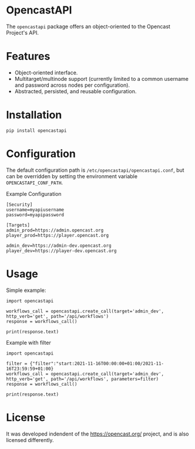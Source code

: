 # OpencastAPI

The `opencastapi` package offers an object-oriented to the Opencast Project's API.

# Features

- Object-oriented interface.
- Multitarget/multinode support (currently limited to a common username and password across nodes per configuration).
- Abstracted, persisted, and reusable configuration.

# Installation

```
pip install opencastapi
```

# Configuration

The default configuration path is `/etc/opencastapi/opencastapi.conf`, but can be overridden by setting the environment variable `OPENCASTAPI_CONF_PATH`.

Example Configuration

```
[Security]
username=myapiusername
password=myapipassword

[Targets]
admin_prod=https://admin.opencast.org
player_prod=https://player.opencast.org

admin_dev=https://admin-dev.opencast.org
player_dev=https://player-dev.opencast.org
```

# Usage

Simple example:

```
import opencastapi

workflows_call = opencastapi.create_call(target='admin_dev', http_verb='get', path='/api/workflows')
response = workflows_call()

print(response.text)
```

Example with filter

```
import opencastapi

filter = {"filter":"start:2021-11-16T00:00:00+01:00/2021-11-16T23:59:59+01:00}
workflows_call = opencastapi.create_call(target='admin_dev', http_verb='get', path='/api/workflows', parameters=filter)
response = workflows_call()

print(response.text)
```

# License

It was developed indendent of the https://opencast.org/ project, and is also licensed differently.
